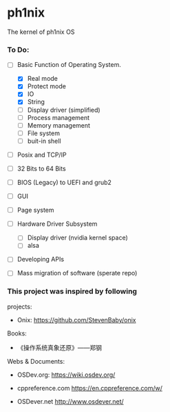 # ph1nix

The kernel of ph1nix OS

### To Do:

- [ ] Basic Function of Operating System.
    
    - [x] Real mode
    - [x] Protect mode
    - [x] IO
    - [x] String
    - [ ] Display driver (simplified)
    - [ ] Process management
    - [ ] Memory management
    - [ ] File system
    - [ ] buit-in shell

- [ ] Posix and TCP/IP

- [ ] 32 Bits to 64 Bits

- [ ] BIOS (Legacy) to UEFI and grub2

- [ ] GUI

- [ ] Page system

- [ ] Hardware Driver Subsystem
  - [ ] Display driver (nvidia kernel space)
  - [ ] alsa

- [ ] Developing APIs

- [ ] Mass migration of software (sperate repo)

### This project was inspired by following

projects:

- Onix: <https://github.com/StevenBaby/onix>

Books:

- 《操作系统真象还原》——郑钢

Webs & Documents:

- OSDev.org: <https://wiki.osdev.org/>

- cppreference.com <https://en.cppreference.com/w/>

- OSDever.net <http://www.osdever.net/>
